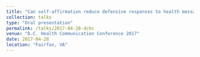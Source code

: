 ```yaml
---
title: "Can self-affirmation reduce defensive responses to health messages? – The role of self-esteem"
collection: talks
type: "Oral presentation"
permalink: /talks/2017-04-28-dchc
venue: "D.C. Health Communication Conference 2017"
date: 2017-04-28
location: "Fairfax, VA"
---
```

